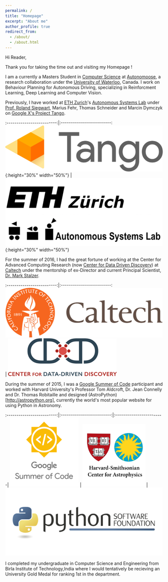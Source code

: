 ```yaml
---
permalink: /
title: "Homepage"
excerpt: "About me"
author_profile: true
redirect_from: 
  - /about/
  - /about.html
---
```


Hi Reader,

Thank you for taking the time out and visiting my Homepage ! 

I am a currently a Masters Student in [Computer Science](https://cs.uwaterloo.ca/) at [Autonomoose](http://www.autonomoose.net/), a research collaboration under the [University of Waterloo](https://uwaterloo.ca/), Canada. I work on Behaviour Planning for Autonomous Driving, specializing in Reinforcment Learning, Deep Learning and Computer Vision.

Previously, I have worked at [ETH Zurich](https://www.ethz.ch/en.html)'s [Autonomous Systems Lab](http://www.asl.ethz.ch/) under [Prof. Roland Siegwart](http://www.asl.ethz.ch/the-lab/people/person-detail.html?persid=29981), Marius Fehr, Thomas Schneider and Marcin Dymczyk on [Google X's Project Tango](https://get.google.com/tango/).

:-------------------------:|:-------------------------:
![Tango_Logo](/files/tango-logo.svg){:height="30%" width="50%"} | ![ETH_ASL_LOGO](/files/eth_asl.jpg){:height="30%" width="50%"}


For the summer of 2016, I had the great fortune of working at the Center for Advanced Computing Research (now [Center for Data  Driven Discovery](http://cd3.caltech.edu/)) at [Caltech](http://www.caltech.edu/) under the mentorship of ex-Director and current Principal Scientist, [Dr. Mark Stalzer](https://www.linkedin.com/in/mark-stalzer-97254a/).

:-------------------------:|:-------------------------:
![Caltech_Logo](/files/caltech_logo.jpg) | ![CD3_LOGO](/files/cdcube.348x120.png)

During the summer of 2015, I was a [Google Summer of Code](https://developers.google.com/open-source/gsoc/) participant and worked with Harvard University's Professor Tom Aldcroft, Dr. Jean Connelly and Dr. Thomas Robitaille and designed (AstroPython)[http://astropython.org], currently the world's most popular website for using Python in Astronomy. 

:-------------------------:|:-------------------------:|:------------------------|
![GSoC_Logo](/files/220px-GSoC.png) | ![Harvard_LOGO](/files/AAEAAQAAAAAAAAnyAAAAJDZjYjc4YWJlLTg5ZGItNDExMi1iZTdkLTkxOGRiMzRhN2JmMA.png) | ![PSF_LOGO](/files/PSF-Logo.png)

I completed my undergraduate in Computer Science and Engineering from Birla Institute of Technology,India where I would tentatively be recieving an University Gold Medal for ranking 1st in the department.
